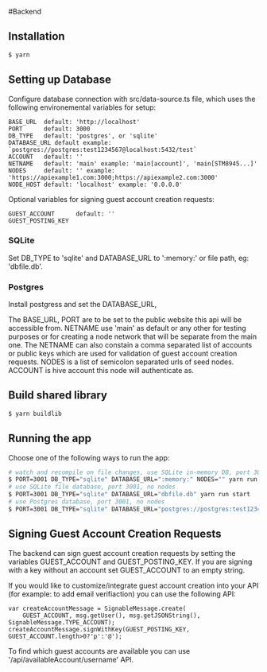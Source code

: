 #Backend 

## Installation

```bash
$ yarn
```

## Setting up Database

Configure database connection with src/data-source.ts file,
which uses the following environemental variables for setup:

```
BASE_URL  default: 'http://localhost'
PORT      default: 3000
DB_TYPE   default: 'postgres', or 'sqlite'
DATABASE_URL default example: `postgres://postgres:test1234567@localhost:5432/test`
ACCOUNT   default: ''
NETNAME   default: 'main' example: 'main[account]', 'main[STM8945...]'
NODES     default: '' example: 'https://apiexample1.com:3000;https://apiexample2.com:3000'
NODE_HOST default: 'localhost' example: '0.0.0.0'
```
Optional variables for signing guest account creation requests:
```
GUEST_ACCOUNT      default: ''
GUEST_POSTING_KEY 
```

### SQLite

Set DB_TYPE to 'sqlite' and DATABASE_URL to ':memory:' or file path, eg: 'dbfile.db'.

### Postgres

Install postgress and set the DATABASE_URL, 

The BASE_URL, PORT are to be set to the public website this api will be accessible from.
NETNAME use 'main' as default or any other for testing purposes or for creating a node network
that will be separate from the main one. The NETNAME can also constain a comma separated list
of accounts or public keys which are used for validation of guest account creation requests. 
NODES is a list of semicolon separated urls of seed nodes.
ACCOUNT is hive account this node will authenticate as.

## Build shared library

```bash
$ yarn buildlib
```

## Running the app

Choose one of the following ways to run the app:
```bash
# watch and recompile on file changes, use SQLite in-memory DB, port 3001, no nodes
$ PORT=3001 DB_TYPE="sqlite" DATABASE_URL=":memory:" NODES="" yarn run start:watch
# use SQLite file database, port 3001, no nodes
$ PORT=3001 DB_TYPE="sqlite" DATABASE_URL="dbfile.db" yarn run start
# use Postgres database, port 3001, no nodes
$ PORT=3001 DB_TYPE="sqlite" DATABASE_URL="postgres://postgres:test1234567@localhost:5432/test" yarn run start

```


## Signing Guest Account Creation Requests
The backend can sign guest account creation requests by setting the variables
GUEST_ACCOUNT and GUEST_POSTING_KEY. If you are signing with a key without an account
set GUEST_ACCOUNT to an empty string.

If you would like to customize/integrate
guest account creation into your API (for example: to add email verifiaction)
you can use the following API:
```
var createAccountMessage = SignableMessage.create(
    GUEST_ACCOUNT, msg.getUser(), msg.getJSONString(), SignableMessage.TYPE_ACCOUNT); 
createAccountMessage.signWithKey(GUEST_POSTING_KEY, GUEST_ACCOUNT.length>0?'p':'@');
```
To find which guest accounts are available you can use '/api/availableAccount/username' API.






